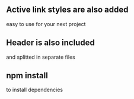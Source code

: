 

## Active link styles are also added
easy to use for your next project


## Header is also included
and splitted in separate files



## npm install
 to install dependencies


